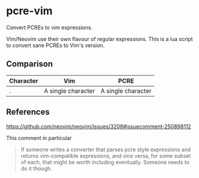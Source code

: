 # pcre-vim

Convert PCREs to vim expressions.

Vim/Neovim use their own flavour of regular expressions. This is a lua script to convert sane PCREs to Vim's version.

## Comparison

| Character | Vim                  |  PCRE              |
|-----------|----------------------|--------------------|
| .         | A single character   | A single character |



## References

https://github.com/neovim/neovim/issues/3208#issuecomment-250898112

This comment in particular

> If someone writes a converter that parses pcre style expressions and returns vim-compatible expressions, and vice versa, for some subset of each, that might be worth including eventually. Someone needs to do it though.
